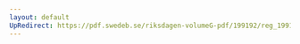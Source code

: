 ```yaml
---
layout: default
UpRedirect: https://pdf.swedeb.se/riksdagen-volumeG-pdf/199192/reg_199192/reg_199192_0035.pdf
---
```

